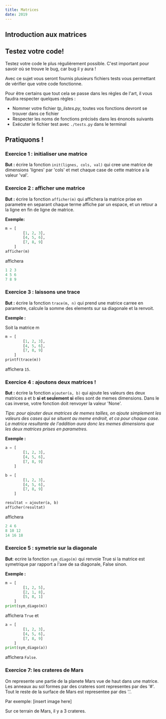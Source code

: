 ```yaml
---
title: Matrices
date: 2019
---
```


## Introduction aux matrices



## Testez votre code!

Testez votre code le plus régulièrement possible. C'est important pour savoir où
se trouve le bug, car bug il y aura !

Avec ce sujet vous seront fournis plusieurs fichiers tests vous permettant de
vérifier que votre code fonctionne.

Pour être certains que tout cela se passe dans les règles de l'art, il vous
faudra respecter quelques règles :

- Nommer votre fichier *tp_listes.py*, toutes vos fonctions devront se trouver
  dans ce fichier
- Respecter les noms de fonctions précisés dans les énoncés suivants
- Exécuter le fichier test avec `./tests.py` dans le terminal


## Pratiquons !


### Exercice 1 : initialiser une matrice

**But :** écrire la fonction `init(lignes, cols, val)` qui cree une matrice de
dimensions 'lignes' par 'cols' et met chaque case de cette matrice a la valeur
'val'.

### Exercice 2 : afficher une matrice

**But :** écrire la fonction `afficher(m)` qui affichera la matrice prise en
parametre en separant chaque terme affiche par un espace, et un retour a la
ligne en fin de ligne de matrice.

**Exemple:**

```python
m = [
        [1, 2, 3],
        [4, 5, 6],
        [7, 8, 9]
    ]
afficher(m)
```

affichera

```python
1 2 3
4 5 6
7 8 9
```

### Exercice 3 : laissons une trace

**But :** écrire la fonction `trace(m, n)` qui prend une matrice carree en
parametre, calcule la somme des elements sur sa diagonale et la renvoit.

**Exemple :**

Soit la matrice m

```python
m = [
        [1, 2, 3],
        [4, 5, 6],
        [7, 8, 9]
    ]
printf(trace(m))
```
affichera `15`.


### Exercice 4 : ajoutons deux matrices !

**But :** écrire la fonction `ajouter(a, b)` qui ajoute les valeurs des deux
matrices a et b **si et seulement si** elles sont de memes dimensions.
Dans le cas inverse, votre fonction doit renvoyer la valeur 'None'.

*_Tips_: pour ajouter deux matrices de memes tailles, on ajoute simplement les
valeurs des cases qui se situent au meme endroit, et ca pour chaque case.
La matrice resultante de l'addition aura donc les memes dimensions que les deux
matrices prises en parametres.*

**Exemple :**

```python
a = [
        [1, 2, 3],
        [4, 5, 6],
        [7, 8, 9]
    ]

b = [
        [1, 2, 3],
        [4, 5, 6],
        [7, 8, 9]
    ]

resultat = ajouter(a, b)
afficher(resultat)
```

affichera

```python
2 4 6
8 10 12
14 16 18
```

### Exercice 5 : symetrie sur la diagonale

**But**: ecrire la fonction `sym_diago(m)` qui renvoie True si la matrice est
symetrique par rapport a l'axe de sa diagonale, False sinon.

**Exemple :**

```python
m = [
        [1, 2, 5],
        [2, 1, 8],
        [5, 8, 1]
    ]
print(sym_diago(m))
```

affichera `True` et

```python
a = [
        [1, 2, 3],
        [4, 5, 6],
        [7, 8, 9]
    ]
print(sym_diago(a))
```

affichera `False`.


### Exercice 7: les crateres de Mars

On represente une partie de la planete Mars vue de haut dans une matrice.
Les anneaux au sol formes par des crateres sont representes par des '#'.
Tout le reste de la surface de Mars est representee par des '.'.

Par exemple:
[insert image here]

Sur ce terrain de Mars, il y a 3 crateres.
